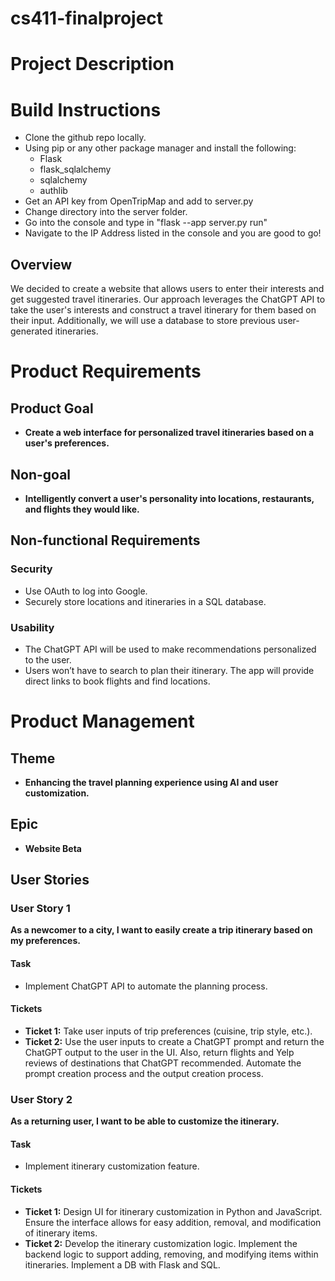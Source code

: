 # cs411-finalproject

# Project Description

# Build Instructions
- Clone the github repo locally.
- Using pip or any other package manager and install the following:
  - Flask
  - flask_sqlalchemy
  - sqlalchemy
  - authlib
- Get an API key from OpenTripMap and add to server.py
- Change directory into the server folder.
- Go into the console and type in "flask --app server.py run"
- Navigate to the IP Address listed in the console and you are good to go!

## Overview

We decided to create a website that allows users to enter their interests and get suggested travel itineraries. Our approach leverages the ChatGPT API to take the user's interests and construct a travel itinerary for them based on their input. Additionally, we will use a database to store previous user-generated itineraries.

# Product Requirements

## Product Goal

- **Create a web interface for personalized travel itineraries based on a user's preferences.**

## Non-goal

- **Intelligently convert a user's personality into locations, restaurants, and flights they would like.**

## Non-functional Requirements

### Security

- Use OAuth to log into Google.
- Securely store locations and itineraries in a SQL database.

### Usability

- The ChatGPT API will be used to make recommendations personalized to the user.
- Users won’t have to search to plan their itinerary. The app will provide direct links to book flights and find locations.

# Product Management

## Theme

- **Enhancing the travel planning experience using AI and user customization.**

## Epic

- **Website Beta**

## User Stories

### User Story 1

**As a newcomer to a city, I want to easily create a trip itinerary based on my preferences.**

#### Task

- Implement ChatGPT API to automate the planning process.

#### Tickets

- **Ticket 1:** Take user inputs of trip preferences (cuisine, trip style, etc.).
- **Ticket 2:** Use the user inputs to create a ChatGPT prompt and return the ChatGPT output to the user in the UI. Also, return flights and Yelp reviews of destinations that ChatGPT recommended. Automate the prompt creation process and the output creation process.

### User Story 2

**As a returning user, I want to be able to customize the itinerary.**

#### Task

- Implement itinerary customization feature.

#### Tickets

- **Ticket 1:** Design UI for itinerary customization in Python and JavaScript. Ensure the interface allows for easy addition, removal, and modification of itinerary items.
- **Ticket 2:** Develop the itinerary customization logic. Implement the backend logic to support adding, removing, and modifying items within itineraries. Implement a DB with Flask and SQL.
